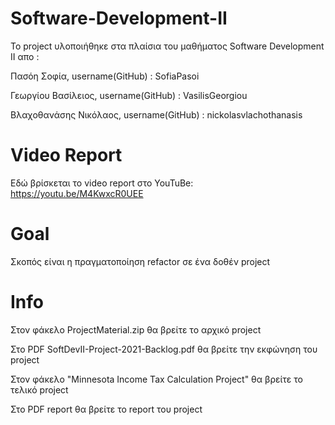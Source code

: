 # Software-Development-II

Το project υλοποιήθηκε στα πλαίσια του μαθήματος Software Development II απο : 

Πασόη Σοφία,           username(GitHub) : SofiaPasoi

Γεωργίου Βασίλειος,    username(GitHub) : VasilisGeorgiou

Βλαχοθανάσης Νικόλαος, username(GitHub) : nickolasvlachothanasis

# Video Report
Εδώ βρίσκεται το video report στο YouTuBe: https://youtu.be/M4KwxcR0UEE


# Goal

Σκοπός είναι η πραγματοποίηση refactor σε ένα δοθέν project

# Info

Στον φάκελο ProjectMaterial.zip θα βρείτε το αρχικό project

Στo PDF SoftDevII-Project-2021-Backlog.pdf θα βρείτε την εκφώνηση του project

Στον φάκελο "Minnesota Income Tax Calculation Project" θα βρείτε το τελικό project

Στo PDF report θα βρείτε το report του project
